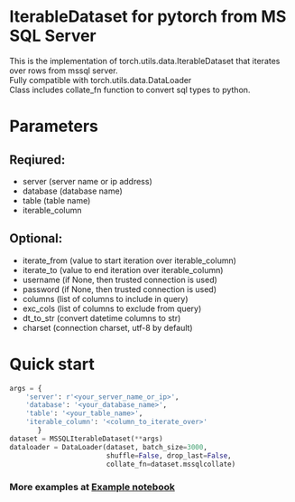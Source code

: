 # **IterableDataset for pytorch from MS SQL Server**

This is the implementation of torch.utils.data.IterableDataset that iterates over rows from mssql server.<br/>
Fully compatible with torch.utils.data.DataLoader<br/>
Class includes collate_fn function to convert sql types to python.

# Parameters
## Reqiured:
- server (server name or ip address)
- database (database name)
- table (table name)
- iterable_column
## Optional:
- iterate_from (value to start iteration over iterable_column)
- iterate_to (value to end iteration over iterable_column)
- username (if None, then trusted connection is used)
- password (if None, then trusted connection is used)
- columns (list of columns to include in query)
- exc_cols (list of columns to exclude from query)
- dt_to_str (convert datetime columns to str)
- charset (connection charset, utf-8 by default)

# Quick start
```python
args = {
    'server': r'<your_server_name_or_ip>',
    'database': '<your_database_name>',
    'table': '<your_table_name>',
    'iterable_column': '<column_to_iterate_over>'
       }
dataset = MSSQLIterableDataset(**args)
dataloader = DataLoader(dataset, batch_size=3000,
                        shuffle=False, drop_last=False,
                        collate_fn=dataset.mssqlcollate)
```

### More examples at [Example notebook](https://github.com/Greatfess/iterable_dataset_mssql/MSSQLIterableDataset_examples.ipynb)